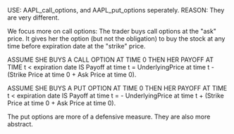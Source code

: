 USE: AAPL_call_options, and AAPL_put_options seperately. 
REASON: They are very different. 

We focus more on call options: The trader buys call options at the "ask" price. It gives her the option (but not the obligation) 
to buy the stock at any time before expiration date at the "strike" price. 

ASSUME SHE BUYS A CALL OPTION AT TIME 0 THEN HER PAYOFF AT TIME t < expiration date IS 
Payoff at time t = UnderlyingPrice at time t - (Strike Price at time 0 + Ask Price at time 0). 

ASSUME SHE BUYS A PUT OPTION AT TIME 0 THEN HER PAYOFF AT TIME t < expiration date IS 
Payoff at time t = - UnderlyingPrice at time t + (Strike Price at time 0 + Ask Price at time 0). 

The put options are more of a defensive measure. They are also more abstract. 

